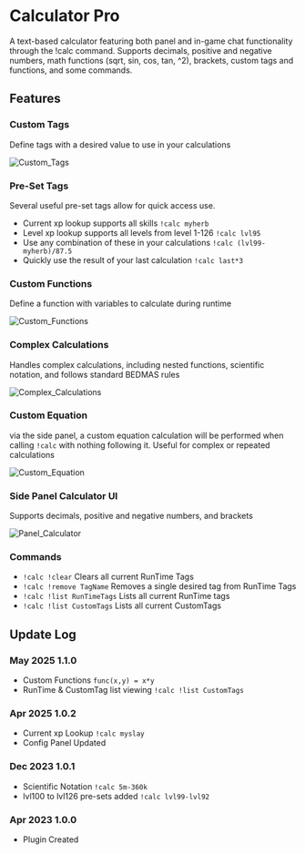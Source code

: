 # Calculator Pro
A text-based calculator featuring both panel and in-game chat functionality through the !calc command. 
Supports decimals, positive and negative numbers, math functions (sqrt, sin, cos, tan, ^2), brackets, custom tags and functions, and some commands.

## Features
### Custom Tags
Define tags with a desired value to use in your calculations

![Custom_Tags](https://i.imgur.com/X6Lc36R.png)

### Pre-Set Tags
Several useful pre-set tags allow for quick access use.
- Current xp lookup supports all skills `!calc myherb`
- Level xp lookup supports all levels from level 1-126 `!calc lvl95`
- Use any combination of these in your calculations `!calc (lvl99-myherb)/87.5`
- Quickly use the result of your last calculation `!calc last*3`

### Custom Functions
Define a function with variables to calculate during runtime

![Custom_Functions](https://i.imgur.com/lZf0EFP.png)

### Complex Calculations
Handles complex calculations, including nested functions, scientific notation, and follows standard BEDMAS rules

![Complex_Calculations](https://i.imgur.com/3MjeC1N.png)

### Custom Equation
via the side panel, a custom equation calculation will be performed when calling `!calc` with nothing following it. Useful for complex
or repeated calculations

![Custom_Equation](https://i.imgur.com/Kv8QWno.png)

### Side Panel Calculator UI
Supports decimals, positive and negative numbers, and brackets

![Panel_Calculator](https://i.imgur.com/E6dHKyn.png)

### Commands
- `!calc !clear` Clears all current RunTime Tags
- `!calc !remove TagName` Removes a single desired tag from RunTime Tags
- `!calc !list RunTimeTags` Lists all current RunTime tags
- `!calc !list CustomTags` Lists all current CustomTags

## Update Log
### May 2025 1.1.0
- Custom Functions `func(x,y) = x*y`
- RunTime & CustomTag list viewing `!calc !list CustomTags`

### Apr 2025 1.0.2
- Current xp Lookup   `!calc myslay`
- Config Panel Updated

### Dec 2023 1.0.1
- Scientific Notation `!calc 5m-360k`
- lvl100 to lvl126 pre-sets added  `!calc lvl99-lvl92`

### Apr 2023 1.0.0
- Plugin Created